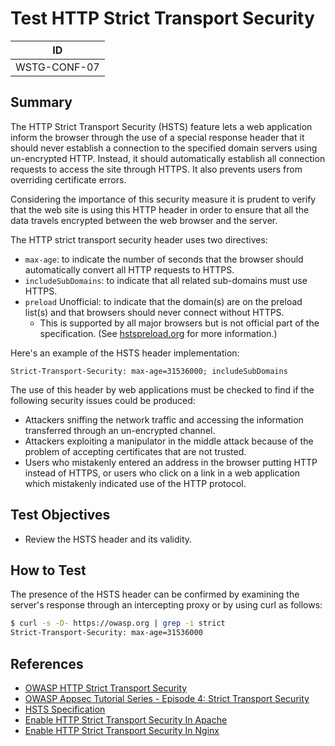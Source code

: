 # Test HTTP Strict Transport Security

|ID          |
|------------|
|WSTG-CONF-07|

## Summary

The HTTP Strict Transport Security (HSTS) feature lets a web application inform the browser through the use of a special response header that it should never establish a connection to the specified domain servers using un-encrypted HTTP. Instead, it should automatically establish all connection requests to access the site through HTTPS. It also prevents users from overriding certificate errors.

Considering the importance of this security measure it is prudent to verify that the web site is using this HTTP header in order to ensure that all the data travels encrypted between the web browser and the server.

The HTTP strict transport security header uses two directives:

- `max-age`: to indicate the number of seconds that the browser should automatically convert all HTTP requests to HTTPS.
- `includeSubDomains`: to indicate that all related sub-domains must use HTTPS.
- `preload` Unofficial: to indicate that the domain(s) are on the preload list(s) and that browsers should never connect without HTTPS.
    - This is supported by all major browsers but is not official part of the specification. (See [hstspreload.org](https://hstspreload.org/) for more information.)

Here's an example of the HSTS header implementation:

`Strict-Transport-Security: max-age=31536000; includeSubDomains`

The use of this header by web applications must be checked to find if the following security issues could be produced:

- Attackers sniffing the network traffic and accessing the information transferred through an un-encrypted channel.
- Attackers exploiting a manipulator in the middle attack because of the problem of accepting certificates that are not trusted.
- Users who mistakenly entered an address in the browser putting HTTP instead of HTTPS, or users who click on a link in a web application which mistakenly indicated use of the HTTP protocol.

## Test Objectives

- Review the HSTS header and its validity.

## How to Test

The presence of the HSTS header can be confirmed by examining the server's response through an intercepting proxy or by using curl as follows:

```bash
$ curl -s -D- https://owasp.org | grep -i strict
Strict-Transport-Security: max-age=31536000
```

## References

- [OWASP HTTP Strict Transport Security](https://cheatsheetseries.owasp.org/cheatsheets/HTTP_Strict_Transport_Security_Cheat_Sheet.html)
- [OWASP Appsec Tutorial Series - Episode 4: Strict Transport Security](https://www.youtube.com/watch?v=zEV3HOuM_Vw)
- [HSTS Specification](https://tools.ietf.org/html/rfc6797)
- [Enable HTTP Strict Transport Security In Apache](https://https.cio.gov/hsts/)
- [Enable HTTP Strict Transport Security In Nginx](https://www.nginx.com/blog/http-strict-transport-security-hsts-and-nginx/)
